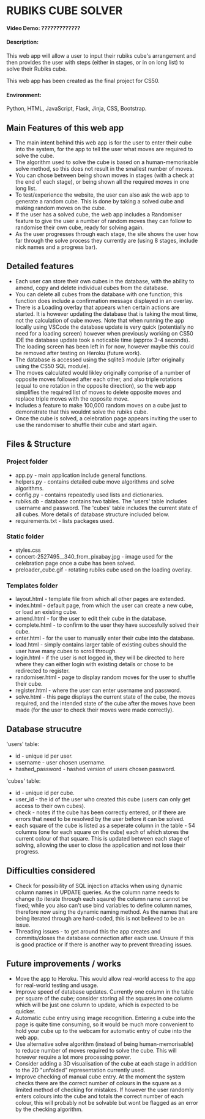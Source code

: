 # RUBIKS CUBE SOLVER
#### Video Demo: ?????????????
#### Description:
This web app will allow a user to input their rubiks cube's arrangement and then provides the user with steps (either in stages, or in on long list) to solve their Rubiks cube.

This web app has been created as the final project for CS50.

#### Environment:
Python, HTML, JavaScript, Flask, Jinja, CSS, Bootstrap.

## Main Features of this web app
- The main intent behind this web app is for the user to enter their cube into the system, for the app to tell the user what moves are required to solve the cube.
- The algorithm used to solve the cube is based on a human-memorisable solve method, so this does not result in the smallest number of moves.
- You can chose between being shown moves in stages (with a check at the end of each stage), or being shown all the required moves in one long list.
- To test/experience the website, the user can also ask the web app to generate a random cube.  This is done by taking a solved cube and making random moves on the cube.
- If the user has a solved cube, the web app includes a Randomiser feature to give the user a number of random moves they can follow to randomise their own cube, ready for solving again.
- As the user progresses through each stage, the site shows the user how far through the solve process they currently are (using 8 stages, include nick names and a progress bar).


## Detailed features
- Each user can store their own cubes in the database, with the ability to amend, copy and delete individual cubes from the database.
- You can delete all cubes from the database with one function; this function does include a confirmation message displayed in an overlay.
- There is a Loading overlay that appears when certain actions are started.  It is however updating the database that is taking the most time, not the calculation of cube moves.  Note that when running the app locally using VSCode the database update is very quick (potentially no need for a loading screen) however when previously working on CS50 IDE the database update took a noticable time (approx 3-4 seconds).  The loading screen has been left in for now, however maybe this could be removed after testing on Heroku (future work).
- The database is accessed using the sqlite3 module (after originally using the CS50 SQL module).
- The moves calculated would likley originally comprise of a number of opposite moves followed after each other, and also triple rotations (equal to one rotation in the opposite direction), so the web app simplifies the required list of moves to delete opposite moves and replace triple moves with the opposite move.
- Includes a feature to make 100,000 random moves on a cube just to demonstrate that this wouldnt solve the rubiks cube.
- Once the cube is solved, a celebration page appears inviting the user to use the randomiser to shuffle their cube and start again.


## Files & Structure
### Project folder
- app.py - main application include general functions.
- helpers.py - contains detailed cube move algorithms and solve algorithms.
- config.py - contains repeatedly used lists and dictionaries.
- rubiks.db - database contains two tables.  The 'users' table includes username and password. The 'cubes' table includes the current state of all cubes.  More details of database structure included below.
- requirements.txt - lists packages used.

### Static folder
- styles.css
- concert-2527495__340_from_pixabay.jpg - image used for the celebration page once a cube has been solved.
- preloader_cube.gif - rotating rubiks cube used on the loading overlay.

### Templates folder
- layout.html - template file from which all other pages are extended.
- index.html - default page, from which the user can create a new cube, or load an existing cube.
- amend.html - for the user to edit their cube in the database.
- complete.html - to confirm to the user they have succesfully solved their cube.
- enter.html - for the user to manually enter their cube into the database.
- load.html - simply contains larger table of existing cubes should the user have many cubes to scroll through.
- login.html - if the user is not logged in, they will be directed to here where they can either login with existing details or chose to be redirected to register.
- randomiser.html - page to display random moves for the user to shuffle their cube.
- register.html - where the user can enter username and password.
- solve.html - this page displays the current state of the cube, the moves required, and the intended state of the cube after the moves have been made (for the user to check their moves were made correctly).


## Database strucutre
'users' table:
- id - unique id per user.
- username - user chosen username.
- hashed_password - hashed version of users chosen password.

'cubes' table:
- id - unique id per cube.
- user_id - the id of the user who created this cube (users can only get access to their own cubes).
- check - notes if the cube has been correctly entered, or if there are errors that need to be resolved by the user before it can be solved.
- each square of the cube is listed as a seperate column in the table - 54 columns (one for each square on the cube) each of which stores the current colour of that square.  This is updated between each stage of solving, allowing the user to close the application and not lose their progress.


## Difficulties considered
- Check for possibility of SQL injection attacks when using dynamic column names in UPDATE queries.  As the column name needs to change (to iterate through each sqaure) the column name cannot be fixed; while you also can't use bind variables to define column names, therefore now using the dynamic naming method. As the names that are being iterated through are hard-coded, this is not believed to be an issue.
- Threading issues - to get around this the app creates and commits/closes the database connection after each use.  Unsure if this is good practice or if there is another way to prevent threading issues.


## Future improvements / works
- Move the app to Heroku. This would allow real-world access to the app for real-world testing and usage. 
- Improve speed of database updates.  Currently one column in the table per square of the cube; consider storing all the squares in one column which will be just one column to update, which is expected to be quicker.
- Automatic cube entry using image recognition.  Entering a cube into the page is quite time consuming, so it would be much more convenient to hold your cube up to the webcam for automatic entry of cube into the web app.
- Use alternative solve algorithm (instead of being human-memorisable) to reduce number of moves required to solve the cube.  This will however require a lot more processing power.
- Consider adding a 3D visualisation of the cube at each stage in addition to the 2D "unfolded" representation currently used.
- Improve checking of manual cube entry.  At the moment the system checks there are the correct number of colours in the square as a limited method of checking for mistakes.  If however the user randomly enters colours into the cube and totals the correct number of each colour, this will probably not be solvable but wont be flagged as an error by the checking algorithm.